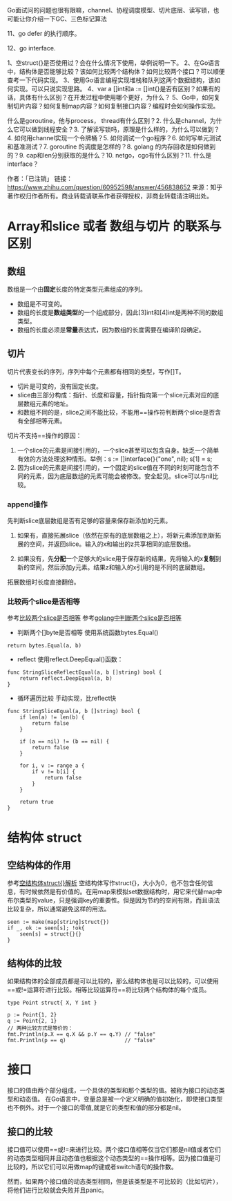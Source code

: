 Go面试问的问题也很有限嘛，channel、协程调度模型、切片底层、读写锁，也可能让你介绍一下GC、三色标记算法

11、go defer 的执行顺序。

12、go interface.

1、空struct{}是否使用过？会在什么情况下使用，举例说明一下。 2、在Go语言中，结构体是否能够比较？该如何比较两个结构体？如何比较两个接口？可以顺便查考一下代码实现。 3、使用Go语言编程实现堆栈和队列这两个数据结构，该如何实现。可以只说实现思路。 4、var a []int和a := []int{}是否有区别？如果有的话，具体有什么区别？在开发过程中使用哪个更好，为什么？ 5、Go中，如何复制切片内容？如何复制map内容？如何复制接口内容？编程时会如何操作实现。

什么是goroutine，他与process， thread有什么区别？2. 什么是channel，为什么它可以做到线程安全？3. 了解读写锁吗，原理是什么样的，为什么可以做到？4. 如何用channel实现一个令牌桶？5. 如何调试一个go程序？6. 如何写单元测试和基准测试？7. goroutine 的调度是怎样的？8. golang 的内存回收是如何做到的？9. cap和len分别获取的是什么？10. netgo，cgo有什么区别？11. 什么是interface？

作者：「已注销」
链接：https://www.zhihu.com/question/60952598/answer/456838652
来源：知乎
著作权归作者所有。商业转载请联系作者获得授权，非商业转载请注明出处。

# Array和slice 或者 数组与切片 的联系与区别

## 数组
数组是一个由**固定**长度的特定类型元素组成的序列。
* 数组是不可变的。
* 数组的长度是**数组类型**的一个组成部分，因此[3]int和[4]int是两种不同的数组类型。
* 数组的长度必须是**常量**表达式，因为数组的长度需要在编译阶段确定。

## 切片
切片代表变长的序列，序列中每个元素都有相同的类型，写作[]T。
* 切片是可变的，没有固定长度。
* slice由三部分构成：指针、长度和容量，指针指向第一个slice元素对应的底层数组元素的地址。
* 和数组不同的是，slice之间不能比较，不能用==操作符判断两个slice是否含有全部相等元素。

切片不支持==操作的原因：
1. 一个slice的元素是间接引用的，一个slice甚至可以包含自身。缺乏一个简单有效的方法处理这种情形。举例：s := []interface{}{"one", nil}; s[1] = s;
2. 因为slice的元素是间接引用的，一个固定的slice值在不同的时刻可能包含不同的元素，因为底层数组的元素可能会被修改。安全起见。slice可以与nil比较。

### append操作
先判断slice底层数组是否有足够的容量来保存新添加的元素。
1. 如果有，直接拓展slice（依然在原有的底层数组之上），将新元素添加到新拓展的空间，并返回slice。输入的x和输出的z共享相同的底层数组。

2. 如果没有，先**分配**一个足够大的slice用于保存新的结果，先将输入的x**复制**到新的空间，然后添加y元素。结果z和输入的x引用的是不同的底层数组。

拓展数组时长度直接翻倍。

### 比较两个slice是否相等
参考[比较两个slice是否相等](https://www.jianshu.com/p/80f5f5173fca)
参考[golang中判断两个slice是否相等](https://www.cnblogs.com/apocelipes/p/11116725.html)

* 判断两个[]byte是否相等
使用系统函数bytes.Equal()
```
return bytes.Equal(a, b)
```
* reflect
使用reflect.DeepEqual()函数：
```
func StringSliceReflectEqual(a, b []string) bool {
    return reflect.DeepEqual(a, b)
}
```
* 循环遍历比较
手动实现，比reflect快
```
func StringSliceEqual(a, b []string) bool {
    if len(a) != len(b) {
        return false
    }

    if (a == nil) != (b == nil) {
        return false
    }

    for i, v := range a {
        if v != b[i] {
            return false
        }
    }

    return true
}
```

# 结构体 struct

## 空结构体的作用
参考[空结构体struct{}解析](https://cloud.tencent.com/developer/article/1068400)
空结构体写作struct{}，大小为0，也不包含任何信息，有时候依然是有价值的。在用map来模拟set数据结构时，用它来代替map中布尔类型的value，只是强调key的重要性。但是因为节约的空间有限，而且语法比较复杂，所以通常避免这样的用法。
```
seen := make(map[string]struct{})
if _, ok := seen[s]; !ok{
    seen[s] = struct{}{}
}
```
## 结构体的比较
如果结构体的全部成员都是可以比较的，那么结构体也是可以比较的，可以使用==或!=运算符进行比较。相等比较运算符==将比较两个结构体的每个成员。
```
type Point struct{ X, Y int }

p := Point{1, 2}
q := Point{2, 1}
// 两种比较方式是等价的：
fmt.Println(p.X == q.X && p.Y == q.Y) // "false"
fmt.Println(p == q)                   // "false"
```

# 接口
接口的值由两个部分组成，一个具体的类型和那个类型的值。被称为接口的动态类型和动态值。
在Go语言中，变量总是被一个定义明确的值初始化，即使接口类型也不例外。对于一个接口的零值,就是它的类型和值的部分都是nil。

## 接口的比较
接口值可以使用==或!=来进行比较。两个接口值相等仅当它们都是nil值或者它们的动态类型相同并且动态值也根据这个动态类型的==操作相等。因为接口值是可比较的，所以它们可以用做map的键或者switch语句的操作数。

然而，如果两个接口值的动态类型相同，但是该类型是不可比较的（比如切片），将他们进行比较就会失败并且panic。

